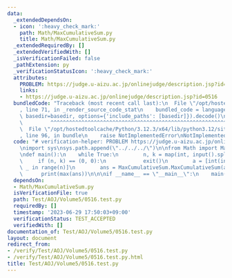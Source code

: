 ```yaml
---
data:
  _extendedDependsOn:
  - icon: ':heavy_check_mark:'
    path: Math/MaxCumulativeSum.py
    title: Math/MaxCumulativeSum.py
  _extendedRequiredBy: []
  _extendedVerifiedWith: []
  _isVerificationFailed: false
  _pathExtension: py
  _verificationStatusIcon: ':heavy_check_mark:'
  attributes:
    PROBLEM: https://judge.u-aizu.ac.jp/onlinejudge/description.jsp?id=0516
    links:
    - https://judge.u-aizu.ac.jp/onlinejudge/description.jsp?id=0516
  bundledCode: "Traceback (most recent call last):\n  File \"/opt/hostedtoolcache/Python/3.12.3/x64/lib/python3.12/site-packages/onlinejudge_verify/documentation/build.py\"\
    , line 71, in _render_source_code_stat\n    bundled_code = language.bundle(stat.path,\
    \ basedir=basedir, options={'include_paths': [basedir]}).decode()\n          \
    \         ^^^^^^^^^^^^^^^^^^^^^^^^^^^^^^^^^^^^^^^^^^^^^^^^^^^^^^^^^^^^^^^^^^^^^^^^^^^^^^^^^\n\
    \  File \"/opt/hostedtoolcache/Python/3.12.3/x64/lib/python3.12/site-packages/onlinejudge_verify/languages/python.py\"\
    , line 96, in bundle\n    raise NotImplementedError\nNotImplementedError\n"
  code: "# verification-helper: PROBLEM https://judge.u-aizu.ac.jp/onlinejudge/description.jsp?id=0516\n\
    \nimport sys\nsys.path.append(\"../../../\")\n\nfrom Math import MaxCumulativeSum\n\
    \ndef main():\n    while True:\n        n, k = map(int, input().split())\n   \
    \     if (n, k) == (0, 0):\n            exit()\n        a = [int(input()) for\
    \ _ in range(n)]\n        ans = MaxCumulativeSum.MaxCumulativeSum(a, k)\n\n  \
    \      print(max(ans))\n\n\nif __name__ == \"__main__\":\n    main()"
  dependsOn:
  - Math/MaxCumulativeSum.py
  isVerificationFile: true
  path: Test/AOJ/Volume5/0516.test.py
  requiredBy: []
  timestamp: '2023-06-29 17:50:03+09:00'
  verificationStatus: TEST_ACCEPTED
  verifiedWith: []
documentation_of: Test/AOJ/Volume5/0516.test.py
layout: document
redirect_from:
- /verify/Test/AOJ/Volume5/0516.test.py
- /verify/Test/AOJ/Volume5/0516.test.py.html
title: Test/AOJ/Volume5/0516.test.py
---
```

